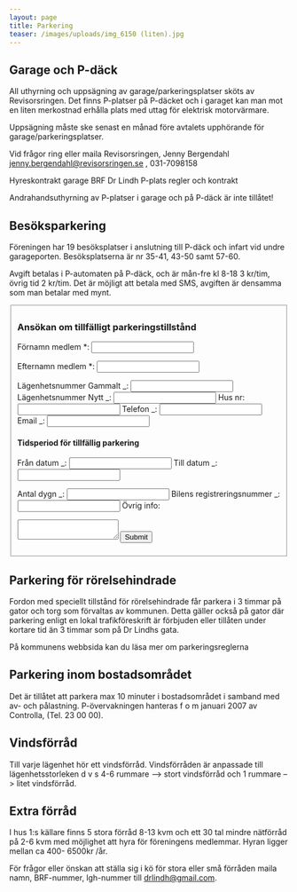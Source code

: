 ```yaml
---
layout: page
title: Parkering
teaser: /images/uploads/img_6150 (liten).jpg
---
```

## Garage och P-däck

All uthyrning och uppsägning av garage/parkeringsplatser sköts av Revisorsringen. Det finns P-platser på P-däcket och i garaget kan man mot en liten merkostnad erhålla plats med uttag för elektrisk motorvärmare.

Uppsägning måste ske senast en månad före avtalets upphörande för garage/parkeringsplatser. 

Vid frågor ring eller maila Revisorsringen, Jenny Bergendahl jenny.bergendahl@revisorsringen.se , 031-7098158

Hyreskontrakt garage BRF Dr Lindh P-plats regler och kontrakt

Andrahandsuthyrning av P-platser i garage och på P-däck är inte tillåtet!



## Besöksparkering

Föreningen har 19 besöksplatser i anslutning till P-däck och infart vid undre garageporten. Besöksplatserna är nr 35-41, 43-50 samt 57-60.

Avgift betalas i P-automaten på P-däck, och är mån-fre kl 8-18 3 kr/tim, övrig tid 2 kr/tim. Det är möjligt att betala med SMS, avgiften är densamma som man betalar med mynt.

<fieldset>
<h3>Ansökan om tillfälligt parkeringstillstånd</h3>

<form data-netlify="true" data-netlify-honeypot="bot-field" id="parkeringstillstånd">
<label>Förnamn medlem *:</label>
<input type="text" name="fornamn">

<label for="efternamn">Efternamn medlem *:</label>
<input type="text" id="efternamn">

<label for="lagenhetsnummer">Lägenhetsnummer Gammalt _:</label>
<input type="text" id="lagenhetsnummer">
<label for="lagenhetsnummer_nytt">Lägenhetsnummer Nytt _:</label>
<input type="text" id="lagenhetsnummer_nytt">
<label for="husnr">Hus nr:</label>
<input type="text" id="husnr">
<label for="telefon">Telefon _:</label>
<input type="text" id="telefon">
<label for="epost">Email _:</label>
<input type="text" id="epost">

<h4>Tidsperiod för tillfällig parkering</h4>

<label for="fran">Från datum _:</label>
<input type="text" id="fran">
<label for="till">Till datum _:</label>
<input type="text" id="till">

<label for="antal_dygn">Antal dygn _:</label>
<input type="text" id="antal_dygn">
<label for="regnr">Bilens registreringsnummer _:</label>
<input type="text" id="regnr">
<label for="ovrigt">Övrig info:</label>
<textarea id="ovrigt">

</textarea>
<input type="submit" id="Skicka in">
</form>
</fieldset>

## Parkering för rörelsehindrade

Fordon med speciellt tillstånd för rörelsehindrade får parkera i 3 timmar på gator och torg som förvaltas av kommunen. Detta gäller också på gator där parkering enligt en lokal trafikföreskrift är förbjuden eller tillåten under kortare tid än 3 timmar som på Dr Lindhs gata.

På kommunens webbsida kan du läsa mer om parkeringsreglerna

## Parkering inom bostadsområdet

Det är tillåtet att parkera max 10 minuter i bostadsområdet i samband med av- och pålastning.
P-övervakningen hanteras f o m januari 2007 av Controlla, (Tel. 23 00 00).

## Vindsförråd

Till varje lägenhet hör ett vindsförråd. Vindsförråden är anpassade till lägenhetsstorleken d v s 4-6 rummare –> stort vindsförråd och 1 rummare –> litet vindsförråd.

## Extra förråd

I hus 1:s källare finns 5 stora förråd 8-13 kvm och ett 30 tal mindre nätförråd på 2-6 kvm med möjlighet att hyra för föreningens medlemmar. Hyran ligger mellan ca 400- 6500kr /år.

För frågor eller önskan att ställa sig i kö för stora eller små förråden maila namn, BRF-nummer, lgh-nummer till drlindh@gmail.com.
